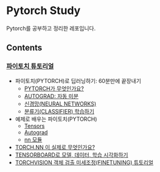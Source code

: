 # Pytorch Study

Pytorch를 공부하고 정리한 레포입니다.

## Contents

### [파이토치 튜토리얼](https://tutorials.pytorch.kr/)

- 파이토치(PYTORCH)로 딥러닝하기: 60분만에 끝장내기
    - [PYTORCH가 무엇인가요?](./tutorials/tensor_tutorial.ipynb)
    - [AUTOGRAD: 자동 미분](./tutorials/autograd_tutorial.ipynb)
    - [신경망(NEURAL NETWORKS)](./tutorials/neural_networks_tutorial.ipynb)
    - [분류기(CLASSIFIER) 학습하기](./tutorials/cifar10_tutorial.ipynb)
- 예제로 배우는 파이토치(PYTORCH)
    - [Tensors](./pytorch_with_examples/tensors.ipynb)
    - [Autograd](./pytorch_with_examples/autograd.ipynb)
    - [nn 모듈](./pytorch_with_examples/pytorch-nn.ipynb)
- [TORCH.NN 이 실제로 무엇인가요?](./nn_tutorial/nn_tutorial.ipynb)
- [TENSORBOARD로 모델, 데이터, 학습 시각화하기](./tensorboard_tutorial/tensorboard_tutorial.ipynb)
- [TORCHVISION 객체 검출 미세조정(FINETUNING) 튜토리얼](./torchvision_tutorial/torchvision_tutorial.ipynb)
